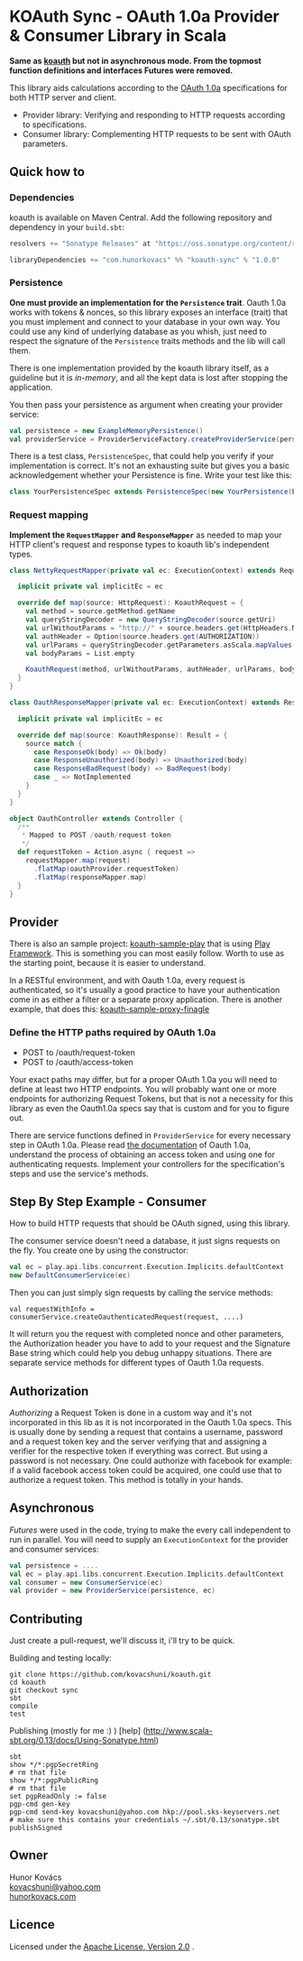 # KOAuth Sync - OAuth 1.0a Provider & Consumer Library in Scala

**Same as [koauth](https://github.com/kovacshuni/koauth) but not in asynchronous mode.
From the topmost function definitions and interfaces Futures were removed.**

This library aids calculations according to the [OAuth 1.0a](http://oauth.net/core/1.0a/)
specifications for both HTTP server and client.

* Provider library: Verifying and responding to HTTP requests according to specifications.
* Consumer library: Complementing HTTP requests to be sent with OAuth parameters. 

## Quick how to

### Dependencies

koauth is available on Maven Central. Add the following repository and dependency in your `build.sbt`:

```scala
resolvers += "Sonatype Releases" at "https://oss.sonatype.org/content/repositories/releases/"

libraryDependencies += "com.hunorkovacs" %% "koauth-sync" % "1.0.0"
```
### Persistence

**One must provide an implementation for the `Persistence` trait**. Oauth 1.0a works with
tokens & nonces, so this library exposes an interface (trait) that you must implement and connect
to your database in your own way. You could use any kind of underlying database as you whish,
just need to respect the signature of the `Persistence` traits methods and the lib will call them.

There is one implementation provided by the koauth library itself, as a guideline
but it is *in-memory*, and all the kept data is lost after stopping the application.

You then pass your persistence as argument when creating your provider service:

```scala
val persistence = new ExampleMemoryPersistence()
val providerService = ProviderServiceFactory.createProviderService(persistence, executionContext)
```

There is a test class, `PersistenceSpec`, that could help you verify if your implementation is correct.
It's not an exhausting suite but gives you a basic acknowledgement whether your Persistence is fine.
Write your test like this:

```scala
class YourPersistenceSpec extends PersistenceSpec(new YourPersistence(ExecutionContext.Implicits.global))
```

### Request mapping

**Implement the `RequestMapper` and `ResponseMapper`** as needed to map your HTTP client's
request and response types to koauth lib's independent types.

```scala
class NettyRequestMapper(private val ec: ExecutionContext) extends RequestMapper[HttpRequest] {

  implicit private val implicitEc = ec

  override def map(source: HttpRequest): KoauthRequest = {
    val method = source.getMethod.getName
    val queryStringDecoder = new QueryStringDecoder(source.getUri)
    val urlWithoutParams = "http://" + source.headers.get(HttpHeaders.Names.HOST) + queryStringDecoder.getPath
    val authHeader = Option(source.headers.get(AUTHORIZATION))
    val urlParams = queryStringDecoder.getParameters.asScala.mapValues(_.get(0)).toList
    val bodyParams = List.empty

    KoauthRequest(method, urlWithoutParams, authHeader, urlParams, bodyParams)
  }
}

class OauthResponseMapper(private val ec: ExecutionContext) extends ResponseMapper[Result] {

  implicit private val implicitEc = ec

  override def map(source: KoauthResponse): Result = {
    source match {
      case ResponseOk(body) => Ok(body)
      case ResponseUnauthorized(body) => Unauthorized(body)
      case ResponseBadRequest(body) => BadRequest(body)
      case _ => NotImplemented
    }
  }
}

object OauthController extends Controller {
  /**
   * Mapped to POST /oauth/request-token
   */
  def requestToken = Action.async { request =>
    requestMapper.map(request)
      .flatMap(oauthProvider.requestToken)
      .flatMap(responseMapper.map)
  }
}
```

## Provider

There is also an sample project: [koauth-sample-play](https://github.com/kovacshuni/koauth-sample-play)
that is using [Play Framework](http://www.playframework.com/). This is something you can most easily follow.
Worth to use as the starting point, because it is easier to understand.

In a RESTful environment, and with Oauth 1.0a, every request is authenticated, so it's usually a
good practice to have your authentication come in as either a filter or a separate proxy application.
There is another example, that does this:
[koauth-sample-proxy-finagle](https://github.com/kovacshuni/koauth-sample-proxy-finagle)

### Define the HTTP paths required by OAuth 1.0a

* POST to /oauth/request-token
* POST to /oauth/access-token

Your exact paths may differ, but for a proper OAuth 1.0a you will need to define at least two HTTP endpoints.
You will probably want one or more endpoints for authorizing Request Tokens, but that is not a necessity for
this library as even the Oauth1.0a specs say that is custom and for you to figure out.

There are service functions defined in `ProviderService` for every necessary step in OAuth 1.0a.
Please read [the documentation](http://oauth.net/core/1.0a/) of Oauth 1.0a, understand the process
of obtaining an access token and using one for authenticating requests. Implement your controllers
for the specification's steps and use the service's methods.

## Step By Step Example - Consumer

How to build HTTP requests that should be OAuth signed, using this library.

The consumer service doesn't need a database, it just signs requests on the fly.
You create one by using the constructor:

```scala
val ec = play.api.libs.concurrent.Execution.Implicits.defaultContext
new DefaultConsumerService(ec)
```

Then you can just simply sign requests by calling the service methods:

```
val requestWithInfo = consumerService.createOauthenticatedRequest(request, ....)
```

It will return you the request with completed nonce and other parameters, the Authorization header
you have to add to your request and the Signature Base string which could help you debug unhappy situations.
There are separate service methods for different types of Oauth 1.0a requests.

## Authorization

*Authorizing* a Request Token is done in a custom way and it's not incorporated in this lib as
it is not incorporated in the Oauth 1.0a specs. This is usually done by sending a request that
contains a username, password and a request token key and the server verifying that and assigning
a verifier for the respective token if everything was correct. But using a password is not necessary.
One could authorize with facebook for example: if a valid facebook access token could be acquired,
one could use that to authorize a request token. This method is totally in your hands.

## Asynchronous

*Futures* were used in the code, trying to make the every call independent to run in parallel.
You will need to supply an `ExecutionContext` for the provider and consumer services:

```scala
val persistence = ....
val ec = play.api.libs.concurrent.Execution.Implicits.defaultContext
val consumer = new ConsumerService(ec)
val provider = new ProviderService(persistence, ec)
```

## Contributing

Just create a pull-request, we'll discuss it, i'll try to be quick.

Building and testing locally:

```
git clone https://github.com/kovacshuni/koauth.git
cd koauth
git checkout sync
sbt
compile
test
```

Publishing (mostly for me :) )
[help] (http://www.scala-sbt.org/0.13/docs/Using-Sonatype.html)

```
sbt
show */*:pgpSecretRing
# rm that file
show */*:pgpPublicRing
# rm that file
set pgpReadOnly := false
pgp-cmd gen-key
pgp-cmd send-key kovacshuni@yahoo.com hkp://pool.sks-keyservers.net
# make sure this contains your credentials ~/.sbt/0.13/sonatype.sbt
publishSigned
```

## Owner

Hunor Kovács  
kovacshuni@yahoo.com  
[hunorkovacs.com](http://www.hunorkovacs.com)

## Licence

Licensed under the [Apache License, Version 2.0](http://www.apache.org/licenses/LICENSE-2.0) .
